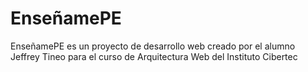 # EnseñamePE
EnseñamePE es un proyecto de desarrollo web creado por el alumno Jeffrey Tineo para el curso de Arquitectura Web del Instituto Cibertec
